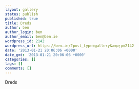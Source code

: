 ```yaml
---
layout: gallery
status: publish
published: true
title: Dreds
author: ben
author_login: ben
author_email: ben@ben.ie
wordpress_id: 2142
wordpress_url: https://ben.ie/?post_type=gallery&amp;p=2142
date: '2013-01-21 20:06:06 +0000'
date_gmt: '2013-01-21 20:06:06 +0000'
categories: []
tags: []
comments: []
---
```

<p>Dreds</p>

